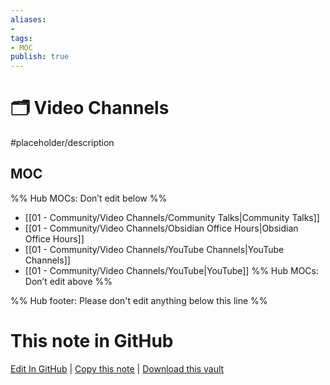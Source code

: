 ```yaml
---
aliases:
- 
tags:
- MOC
publish: true
---
```


# 🗂️ Video Channels

#placeholder/description 

## MOC

%% Hub MOCs: Don’t edit below  %%
-  [[01 - Community/Video Channels/Community Talks|Community Talks]]
-  [[01 - Community/Video Channels/Obsidian Office Hours|Obsidian Office Hours]]
-  [[01 - Community/Video Channels/YouTube Channels|YouTube Channels]]
-  [[01 - Community/Video Channels/YouTube|YouTube]]
%% Hub MOCs: Don’t edit above  %%

%% Hub footer: Please don't edit anything below this line %%

# This note in GitHub

<span class="git-footer">[Edit In GitHub](https://github.dev/obsidian-community/obsidian-hub/blob/main/01%20-%20Community/Video%20Channels/%F0%9F%97%82%EF%B8%8F%20Video%20Channels.md "git-hub-edit-note") | [Copy this note](https://raw.githubusercontent.com/obsidian-community/obsidian-hub/main/01%20-%20Community/Video%20Channels/%F0%9F%97%82%EF%B8%8F%20Video%20Channels.md "git-hub-copy-note") | [Download this vault](https://github.com/obsidian-community/obsidian-hub/archive/refs/heads/main.zip "git-hub-download-vault") </span>
